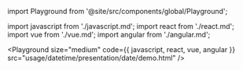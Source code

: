 import Playground from '@site/src/components/global/Playground';

import javascript from './javascript.md';
import react from './react.md';
import vue from './vue.md';
import angular from './angular.md';

<Playground size="medium" code={{ javascript, react, vue, angular }} src="usage/datetime/presentation/date/demo.html" />
